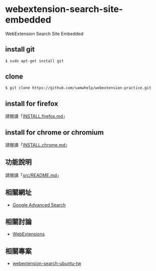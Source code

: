 # webextension-search-site-embedded

WebExtension Search Site Embedded


## install git

``` sh
$ sudo apt-get install git
```


## clone

``` sh
$ git clone https://github.com/samwhelp/webextension-practice.git
```


## install for firefox

請閱讀「[INSTALL.firefox.md](https://github.com/samwhelp/webextension-search-ubuntu-tw/blob/master/doc/INSTALL.firefox.md)」


## install for chrome or chromium

請閱讀「[INSTALL.chrome.md](https://github.com/samwhelp/webextension-search-ubuntu-tw/blob/master/doc/INSTALL.chrome.md)」


## 功能說明

請閱讀「[src/README.md](src/README.md)」


## 相關網址

* [Google Advanced Search](https://www.google.com/advanced_search)


## 相關討論

* [WebExtensions](https://www.ubuntu-tw.org/modules/newbb/viewtopic.php?post_id=355912#forumpost355912)


## 相關專案

* [webextension-search-ubuntu-tw](https://github.com/samwhelp/webextension-search-ubuntu-tw)
